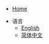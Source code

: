 <!-- 导航栏、设置 -->

<!-- * Theme
  * [:smile: light](zh-cn/quickstart.md)
  * [:smile: night](zh-cn/quickstart.md) -->

* [Home](/ "Home")

<!-- * 语言
  * [:uk: English](/docsify_en/README.md "English")
  * [:cn: 简体中文](/README.md "Chinese") -->

  
* 语言
  * [English](/docsify_en/README.md "English")
  * [简体中文](/README.md "Chinese")